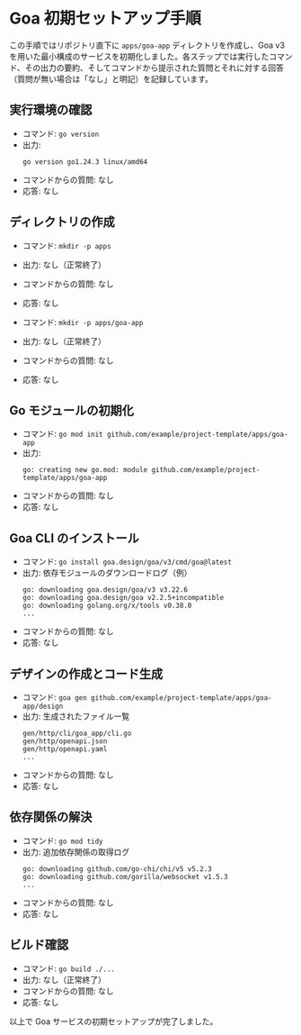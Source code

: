 # Goa 初期セットアップ手順

この手順ではリポジトリ直下に `apps/goa-app` ディレクトリを作成し、Goa v3 を用いた最小構成のサービスを初期化しました。各ステップでは実行したコマンド、その出力の要約、そしてコマンドから提示された質問とそれに対する回答（質問が無い場合は「なし」と明記）を記録しています。

## 実行環境の確認

- コマンド: `go version`
- 出力:
  ```text
  go version go1.24.3 linux/amd64
  ```
- コマンドからの質問: なし
- 応答: なし

## ディレクトリの作成

- コマンド: `mkdir -p apps`
- 出力: なし（正常終了）
- コマンドからの質問: なし
- 応答: なし

- コマンド: `mkdir -p apps/goa-app`
- 出力: なし（正常終了）
- コマンドからの質問: なし
- 応答: なし

## Go モジュールの初期化

- コマンド: `go mod init github.com/example/project-template/apps/goa-app`
- 出力:
  ```text
  go: creating new go.mod: module github.com/example/project-template/apps/goa-app
  ```
- コマンドからの質問: なし
- 応答: なし

## Goa CLI のインストール

- コマンド: `go install goa.design/goa/v3/cmd/goa@latest`
- 出力: 依存モジュールのダウンロードログ（例）
  ```text
  go: downloading goa.design/goa/v3 v3.22.6
  go: downloading goa.design/goa v2.2.5+incompatible
  go: downloading golang.org/x/tools v0.38.0
  ...
  ```
- コマンドからの質問: なし
- 応答: なし

## デザインの作成とコード生成

- コマンド: `goa gen github.com/example/project-template/apps/goa-app/design`
- 出力: 生成されたファイル一覧
  ```text
  gen/http/cli/goa_app/cli.go
  gen/http/openapi.json
  gen/http/openapi.yaml
  ...
  ```
- コマンドからの質問: なし
- 応答: なし

## 依存関係の解決

- コマンド: `go mod tidy`
- 出力: 追加依存関係の取得ログ
  ```text
  go: downloading github.com/go-chi/chi/v5 v5.2.3
  go: downloading github.com/gorilla/websocket v1.5.3
  ...
  ```
- コマンドからの質問: なし
- 応答: なし

## ビルド確認

- コマンド: `go build ./...`
- 出力: なし（正常終了）
- コマンドからの質問: なし
- 応答: なし

以上で Goa サービスの初期セットアップが完了しました。
